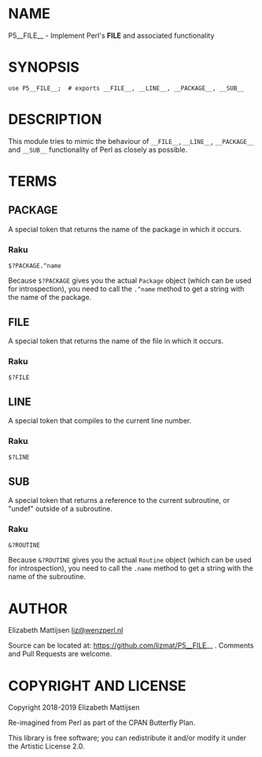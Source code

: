NAME
====

P5__FILE__ - Implement Perl's __FILE__ and associated functionality

SYNOPSIS
========

    use P5__FILE__;  # exports __FILE__, __LINE__, __PACKAGE__, __SUB__

DESCRIPTION
===========

This module tries to mimic the behaviour of `__FILE__`, `__LINE__`, `__PACKAGE__` and `__SUB__` functionality of Perl as closely as possible.

TERMS
=====

__PACKAGE__
-----------

A special token that returns the name of the package in which it occurs.

### Raku

    $?PACKAGE.^name

Because `$?PACKAGE` gives you the actual `Package` object (which can be used for introspection), you need to call the `.^name` method to get a string with the name of the package.

__FILE__
--------

A special token that returns the name of the file in which it occurs.

### Raku

    $?FILE

__LINE__
--------

A special token that compiles to the current line number.

### Raku

    $?LINE

__SUB__
-------

A special token that returns a reference to the current subroutine, or "undef" outside of a subroutine.

### Raku

    &?ROUTINE

Because `&?ROUTINE` gives you the actual `Routine` object (which can be used for introspection), you need to call the `.name` method to get a string with the name of the subroutine.

AUTHOR
======

Elizabeth Mattijsen <liz@wenzperl.nl>

Source can be located at: https://github.com/lizmat/P5__FILE__ . Comments and Pull Requests are welcome.

COPYRIGHT AND LICENSE
=====================

Copyright 2018-2019 Elizabeth Mattijsen

Re-imagined from Perl as part of the CPAN Butterfly Plan.

This library is free software; you can redistribute it and/or modify it under the Artistic License 2.0.

